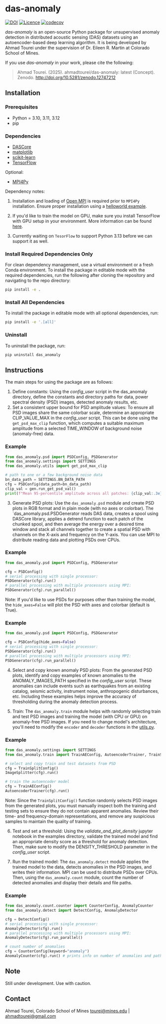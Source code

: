# das-anomaly
[![DOI](https://zenodo.org/badge/823391484.svg)](https://doi.org/10.5281/zenodo.12747212)
[![Licence](https://www.gnu.org/graphics/lgplv3-88x31.png)](https://www.gnu.org/licenses/lgpl.html)
[![codecov](https://codecov.io/gh/ahmadtourei/das-anomaly/branch/main/graph/badge.svg)](https://codecov.io/gh/ahmadtourei/das-anomaly)

_das-anomaly_ is an open-source Python package for unsupervised anomaly detection in distributed acoustic sensing (DAS) datasets using an autoencoder-based deep learning algorithm. It is being developed by Ahmad Tourei under the supervision of Dr. Eileen R. Martin at Colorado School of Mines. 

If you use _das-anomaly_ in your work, please cite the following:

> Ahmad Tourei. (2025). ahmadtourei/das-anomaly: latest (Concept). Zenodo. http://doi.org/10.5281/zenodo.12747212


## Installation
### Prerequisites
- Python = 3.10, 3.11, 3.12
- pip

### Dependencies
- [DASCore](https://dascore.org/)
- [matplotlib](https://matplotlib.org/)
- [scikit-learn](https://scikit-learn.org/stable/)
- [TensorFlow](https://www.tensorflow.org/install)

Optional:
- [MPI4Py](https://mpi4py.readthedocs.io/en/stable/install.html)

Dependency notes:
1. Installation and loading of [Open MPI](https://www.open-mpi.org/) is required prior to `MPI4Py` installation. Ensure proper installation using a [helloworld example](https://mpi4py.readthedocs.io/en/3.1.4/install.html#testing).

2. If you'd like to train the model on GPU, make sure you install TensorFlow with GPU setup in your environment. More information can be found [here](https://www.tensorflow.org/install/pip#:~:text=4.-,Install%20TensorFlow,-TensorFlow%20requires%20a).

3. Currently waiting on `TesorFlow` to support Python 3.13 before we can support it as well.

### Install Required Dependencies Only
For clean dependency management, use a virtual environment or a fresh Conda environment.
To install the package in editable mode with the required dependencies, run the following after cloning the repository and navigating to the repo directory:

```bash
pip install -e .
```
### Install All Dependencies 

To install the package in editable mode with all optional dependencies, run:

```bash
pip install -e '.[all]'
```

### Uninstall 
To uninstall the package, run:

```bash
pip uninstall das_anomaly
```

## Instructions
The main steps for using the package are as follows:
1. Define constants: 
Using the _config_user_ script in the das_anomaly directory, define the constants and directory paths for data, power spectral density (PSD) images, detected anomaly results, etc.
2. Set a consistent upper bound for PSD amplitude values:
To ensure all PSD images share the same colorbar scale, determine an appropriate CLIP_VALUE_MAX in the _config_user_ script. This can be done using the `get_psd_max_clip` function, which computes a suitable maximum amplitude from a selected TIME_WINDOW of background noise (anomaly-free) data.
### Example
```python
from das_anomaly.psd import PSDConfig, PSDGenerator
from das_anomaly.settings import SETTINGS
from das_anomaly.utils import get_psd_max_clip

# path to one or a few background noise data 
bn_data_path = SETTINGS.BN_DATA_PATH
cfg = PSDConfig(data_path=bn_data_path)
clip_val = gen.run_get_psd_val()
print(f"Mean 95-percentile amplitude across all patches: {clip_val:.3e}")
```
3. Generate PSD plots: 
Use the `das_anomaly.psd` module and create PSD plots in RGB format and in plain mode (with no axes or colorbar). The `das_anomaly.psd.PSDGenerator reads DAS data, creates a spool using DASCore library, applies a detrend function to each patch of the chunked spool, and then average the energy over a desired time window and stack all channels together to create a spatial PSD with channels on the X-axis and frequency on the Y-axis. You can use MPI to distribute reading data and plotting PSDs over CPUs. 
### Example
```python
from das_anomaly.psd import PSDConfig, PSDGenerator

cfg = PSDConfig()
# serial processing with single processor:
PSDGenerator(cfg).run()
# parallel processing with multiple processors using MPI:
PSDGenerator(cfg).run_parallel()
```
Note: If you'd like to use PSDs for purposes other than training the model, the `hide_axes=False` will plot the PSD with axes and colorbar (default is True).
### Example
```python
from das_anomaly.psd import PSDConfig, PSDGenerator

cfg = PSDConfig(hide_axes=False)
# serial processing with single processor:
PSDGenerator(cfg).run()
# parallel processing with multiple processors using MPI:
PSDGenerator(cfg).run_parallel()
```
4. Select and copy known anomaly PSD plots:
From the generated PSD plots, identify and copy examples of known anomalies to the ANOMALY_IMAGES_PATH specified in the _config_user_ script. These anomalies can include events such as earthquakes from an existing catalog, seismic activity, instrument noise, anthropogenic disturbances, etc. Including these examples helps improve the accuracy of thresholding during the anomaly detection process.

5. Train: 
The `das_anomaly.train` module helps with randomly selecting train and test PSD images and training the model (with CPU or GPU) on anomaly-free PSD images. If you need to change model's architecture, you'll need to modify the `encoder` and `decoder` functions in the [utils.py](das_anomaly/utils.py). 
### Example
```python
from das_anomaly.settings import SETTINGS
from das_anomaly.train import TrainAEConfig, AutoencoderTrainer, TrainSplitConfig, ImageSplitter

# select and copy train and test datasets from PSD
cfg = TrainSplitConfig()
ImageSplitter(cfg).run()

# train the autoencoder model
cfg = TrainAEConfig()
AutoencoderTrainer(cfg).run()
```
Note: Since the `TrainSplitConfig()` function randomly selects PSD images from the generated plots, you must manually inspect both the training and testing sets to ensure they do not contain apparent anomalies. Review their time- and frequency-domain representations, and remove any suspicious samples to maintain the quality of training.

6. Test and set a threshold: 
Using the _validate_and_plot_density_ jupyter notebook in the examples directory, validate the trained model and find an appropriate density score as a threshold for anomaly detection. Then, make sure to modify the DENSITY_THRESHOLD parameter in the _config_user_ script. 

7. Run the trained model: 
The `das_anomaly.detect` module applies the trained model to the data, detects anomalies in the PSD images, and writes their information. MPI can be used to distribute PSDs over CPUs. Then, using the `das_anomaly.count` module, count the number of detected anomalies and display their details and file paths.
### Example
```python
from das_anomaly.count.counter import CounterConfig, AnomalyCounter
from das_anomaly.detect import DetectConfig, AnomalyDetector

cfg = DetectConfig()
# serial processing with single processor:
AnomalyDetector(cfg).run()
# parallel processing with multiple processors using MPI:
AnomalyDetector(cfg).run_parallel()

# count number of anomalies
cfg = CounterConfig(keyword="anomaly")
AnomalyCounter(cfg).run() # prints info on number of anomalies and path to them
```

## Note
Still under development. Use with caution.

## Contact
Ahmad Tourei, Colorado School of Mines
tourei@mines.edu | ahmadtourei@gmail.com
